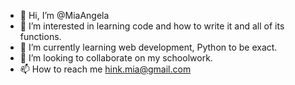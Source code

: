 - 👋 Hi, I’m @MiaAngela
- 👀 I’m interested in learning code and how to write it and all of its functions.
- 🌱 I’m currently learning web development, Python to be exact.
- 💞️ I’m looking to collaborate on my schoolwork.
- 📫 How to reach me hink.mia@gmail.com

<!---
MiaAngela/MiaAngela is a ✨ special ✨ repository because its `README.md` (this file) appears on your GitHub profile.
You can click the Preview link to take a look at your changes.
--->
